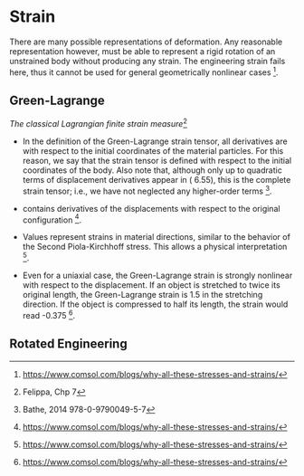 # Strain

There are many possible representations of deformation. Any reasonable representation however, must be able to represent a rigid rotation of an unstrained body without producing any strain. The engineering strain fails here, thus it cannot be used for general geometrically nonlinear cases [^1].

## Green-Lagrange

*The classical Lagrangian finite strain measure*[^3]

- In the definition of the Green-Lagrange strain tensor, all derivatives are with respect to the initial coordinates of the material particles. For this reason, we say that the strain tensor is defined with respect to the initial coordinates of the body. Also note that, although only up to quadratic terms of displacement derivatives appear in ( 6.55), this is the complete strain tensor; i.e., we have not neglected any higher-order terms [^2].
  
- contains derivatives of the displacements with respect to the original configuration [^1].
- Values represent strains in material directions, similar to the behavior of the Second Piola-Kirchhoff stress. This allows a physical interpretation [^1].
- Even for a uniaxial case, the Green-Lagrange strain is strongly nonlinear with respect to the displacement. If an object is stretched to twice its original length, the Green-Lagrange strain is 1.5 in the stretching direction. If the object is compressed to half its length, the strain would read -0.375 [^1].

## Rotated Engineering

[^1]: https://www.comsol.com/blogs/why-all-these-stresses-and-strains/
[^2]: Bathe, 2014 978-0-9790049-5-7
[^3]: Felippa, Chp 7
